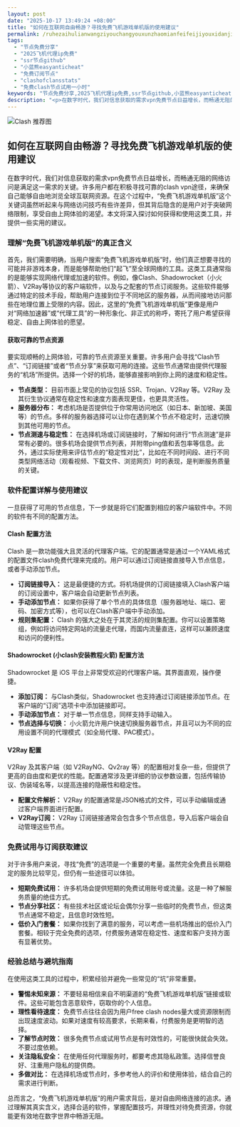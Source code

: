 ```yaml
---
layout: post
date: "2025-10-17 13:49:24 +08:00"
title: "如何在互联网自由畅游？寻找免费飞机游戏单机版的使用建议"
permalink: /ruhezaihulianwangziyouchangyouxunzhaomianfeifeijiyouxidanjibandeshiyongjianyi/
tags:
  - "节点免费分享"
  - "2025飞机代理ip免费"
  - "ssr节点github"
  - "小蓝熊easyanticheat"
  - "免费订阅节点"
  - "clashofclansstats"
  - "免费clash节点试用一小时"
keywords: "节点免费分享,2025飞机代理ip免费,ssr节点github,小蓝熊easyanticheat,免费订阅节点,clashofclansstats,免费clash节点试用一小时"
description: "<p>在数字时代，我们对信息获取的需求vpn免费节点日益增长，而畅通无阻的网络访问是满足这一需求的关键。许多用户都在积极寻找可靠的clash vpn途径，来确保自己能够自由地浏览全球互联网资源。在这个过程中，“免费飞机游戏单机版”这个关键词虽然听起来与网络访问技巧有些许差异，但其背后隐含的是用户对于突破网络限制，享受自由上网体验的渴望。本文将深入探讨如何获得和使用这类工具，并提供一些实用的建议。</p>"
---
```


![Clash 推荐图](https://clashjd.github.io/assets/img/免费节点订阅.png)

## 如何在互联网自由畅游？寻找免费飞机游戏单机版的使用建议

<p>在数字时代，我们对信息获取的需求vpn免费节点日益增长，而畅通无阻的网络访问是满足这一需求的关键。许多用户都在积极寻找可靠的clash vpn途径，来确保自己能够自由地浏览全球互联网资源。在这个过程中，“免费飞机游戏单机版”这个关键词虽然听起来与网络访问技巧有些许差异，但其背后隐含的是用户对于突破网络限制，享受自由上网体验的渴望。本文将深入探讨如何获得和使用这类工具，并提供一些实用的建议。</p>
<h3>理解“免费飞机游戏单机版”的真正含义</h3>
<p>首先，我们需要明确，当用户搜索“免费飞机游戏单机版”时，他们真正想要寻找的可能并非游戏本身，而是能够帮助他们“起飞”至全球网络的工具。这类工具通常指的是能够实现网络代理或加速的软件。例如，像Clash、Shadowrocket（小火箭）、V2Ray等协议的客户端软件，以及与之配套的节点订阅服务。这些软件能够通过特定的技术手段，帮助用户连接到位于不同地区的服务器，从而间接地访问那些在地理位置上受限的内容。因此，这里的“免费飞机游戏单机版”更像是用户对“网络加速器”或“代理工具”的一种形象化、非正式的称呼，寄托了用户希望获得稳定、自由上网体验的愿望。</p>
<h4>获取可靠的节点资源</h4>
<p>要实现顺畅的上网体验，可靠的节点资源至关重要。许多用户会寻找“Clash节点”、“订阅链接”或者“节点分享”来获取可用的连接。这些节点通常由提供代理服务的“机场”所提供。选择一个好的机场，能够直接影响到你上网的速度和稳定性。</p>
<ul>
<li><strong>节点类型：</strong> 目前市面上常见的协议包括 SSR、Trojan、V2Ray 等。V2Ray 及其衍生协议通常在稳定性和速度方面表现更佳，也更具灵活性。</li>
<li><strong>服务器分布：</strong> 考虑机场是否提供位于你常用访问地区（如日本、新加坡、美国等）的节点。多样的服务器选择可以让你在遇到某个节点不稳定时，迅速切换到其他可用的节点。</li>
<li><strong>节点测速与稳定性：</strong> 在选择机场或订阅链接时，了解如何进行“节点测速”是非常有必要的。很多机场会提供节点列表，并附带ping值和丢包率等信息。此外，通过实际使用来评估节点的“稳定性对比”，比如在不同时间段、进行不同类型网络活动（观看视频、下载文件、浏览网页）时的表现，是判断服务质量的关键。</li>
</ul>
<h3>软件配置详解与使用建议</h3>
<p>一旦获得了可用的节点信息，下一步就是将它们配置到相应的客户端软件中。不同的软件有不同的配置方法。</p>
<h4>Clash 配置方法</h4>
<p>Clash 是一款功能强大且灵活的代理客户端。它的配置通常是通过一个YAML格式的配置文件clash免费代理来完成的。用户可以通过订阅链接直接导入节点信息，或者手动添加节点。</p>
<ul>
<li><strong>订阅链接导入：</strong> 这是最便捷的方式。将机场提供的订阅链接填入Clash客户端的订阅设置中，客户端会自动更新节点列表。</li>
<li><strong>手动添加节点：</strong> 如果你获得了单个节点的具体信息（服务器地址、端口、密码、加密方式等），也可以在Clash客户端中手动添加。</li>
<li><strong>规则集配置：</strong> Clash 的强大之处在于其灵活的规则集配置。你可以设置策略组，例如将访问特定网站的流量走代理，而国内流量直连，这样可以兼顾速度和访问的便利性。</li>
</ul>
<h4>Shadowrocket (小clash安装教程火箭) 配置方法</h4>
<p>Shadowrocket 是 iOS 平台上非常受欢迎的代理客户端。其界面直观，操作便捷。</p>
<ul>
<li><strong>添加订阅：</strong> 与Clash类似，Shadowrocket 也支持通过订阅链接添加节点。在客户端的“订阅”选项卡中添加链接即可。</li>
<li><strong>手动添加节点：</strong> 对于单一节点信息，同样支持手动输入。</li>
<li><strong>节点选择与切换：</strong> 小火箭允许用户快速切换服务器节点，并且可以为不同的应用设置不同的代理模式（如全局代理、PAC模式）。</li>
</ul>
<h4>V2Ray 配置</h4>
<p>V2Ray 及其客户端（如 V2RayNG、Qv2ray 等）的配置相对复杂一些，但提供了更高的自由度和更优的性能。配置通常涉及更详细的协议参数设置，包括传输协议、伪装域名等，以提高连接的隐蔽性和稳定性。</p>
<ul>
<li><strong>配置文件解析：</strong> V2Ray 的配置通常是JSON格式的文件，可以手动编辑或通过客户端界面进行配置。</li>
<li><strong>V2Ray订阅：</strong> V2Ray 订阅链接通常会包含多个节点信息，导入后客户端会自动管理这些节点。</li>
</ul>
<h3>免费试用与订阅获取建议</h3>
<p>对于许多用户来说，寻找“免费”的选项是一个重要的考量。虽然完全免费且长期稳定的服务比较罕见，但仍有一些途径可以体验。</p>
<ul>
<li><strong>短期免费试用：</strong> 许多机场会提供短期的免费试用账号或流量。这是一种了解服务质量的绝佳方式。</li>
<li><strong>节点分享社区：</strong> 有些技术社区或论坛会偶尔分享一些临时的免费节点，但这类节点通常不稳定，且信息时效性短。</li>
<li><strong>低价入门套餐：</strong> 如果你找到了满意的服务，可以考虑一些机场推出的低价入门套餐。相较于完全免费的选项，付费服务通常在稳定性、速度和客户支持方面有显著优势。</li>
</ul>
<h3>经验总结与避坑指南</h3>
<p>在使用这类工具的过程中，积累经验并避免一些常见的“坑”非常重要。</p>
<ul>
<li><strong>警惕未知来源：</strong> 不要轻易相信来自不明渠道的“免费飞机游戏单机版”链接或软件。这些可能包含恶意软件，窃取你的个人信息。</li>
<li><strong>理性看待速度：</strong> 免费节点往往会因为用户free clash nodes量大或资源限制而出现速度波动。如果对速度有较高要求，长期来看，付费服务是更明智的选择。</li>
<li><strong>了解节点时效：</strong> 很多免费节点或试用节点是有时效性的，可能很快就会失效。不要过度依赖。</li>
<li><strong>关注隐私安全：</strong> 在使用任何代理服务时，都要考虑其隐私政策。选择信誉良好、注重用户隐私的提供商。</li>
<li><strong>多做对比：</strong> 在选择机场或节点时，多参考他人的评价和使用体验，结合自己的需求进行判断。</li>
</ul>
<p>总而言之，“免费飞机游戏单机版”的用户需求背后，是对自由网络连接的追求。通过理解其真实含义，选择合适的软件，掌握配置技巧，并理性对待免费资源，你就能更有效地在数字世界中畅游无阻。</p>